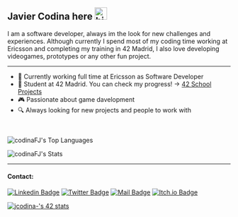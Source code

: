 ## Javier Codina here <img src="https://user-images.githubusercontent.com/1303154/88677602-1635ba80-d120-11ea-84d8-d263ba5fc3c0.gif" width="28px" height="28px" alt="hi">

I am a software developer, always im the look for new challenges and experiences. Although currently I spend most of my coding time working at Ericsson and completing my training in 42 Madrid, I also love developing videogames, prototypes or any other fun project.

---

- :stars: Currently working full time at Ericsson as Software Developer
- :blue_book: Student at 42 Madrid. You can check my progress! -> [42 School Projects](https://github.com/CodinaFJ/42projects)
- 🎮 Passionate about game davelopment
- :mag: Always looking for new projects and people to work with

<br />

![codinaFJ's Top Languages](https://github-readme-stats.vercel.app/api/top-langs/?username=codinaFJ&theme=slateorange&show_icons=true&hide_border=true&layout=compact)

![codinaFJ's Stats](https://github-readme-stats.vercel.app/api?username=codinaFJ&theme=slateorange&show_icons=true&hide_border=true&count_private=true)

---

#### Contact:

[![Linkedin Badge](https://img.shields.io/badge/-Javier_Codina-0e76a8?style=flat&labelColor=0e76a8&logo=linkedin&logoColor=white)](https://www.linkedin.com/in/fjaviercodina/)
[![Twitter Badge](https://img.shields.io/badge/-@codinaFJ-1ca0f1?style=flat&labelColor=1ca0f1&logo=twitter&logoColor=white&link=https://twitter.com/codinaFJ)](https://twitter.com/codinaFJ)
[![Mail Badge](https://img.shields.io/badge/-Javier_Codina-c0392b?style=flat&labelColor=c0392b&logo=gmail&logoColor=white)](mailto:fjavier.codina@gmail.com)
[![Itch.io Badge](https://img.shields.io/badge/-codinaFJ-fa5c5c?style=flat&labelColor=fa5c5c&logo=itch.io&logoColor=white)](https://codinafj.itch.io/)

[![jcodina-'s 42 stats](https://badge.mediaplus.ma/darkgray/jcodina-?1337Badge=off&42Network=off&UM6P=off)](https://github.com/oakoudad/badge42)
